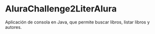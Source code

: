 # AluraChallenge2LiterAlura
Aplicación de consola en Java, que permite buscar libros, listar libros y autores.
